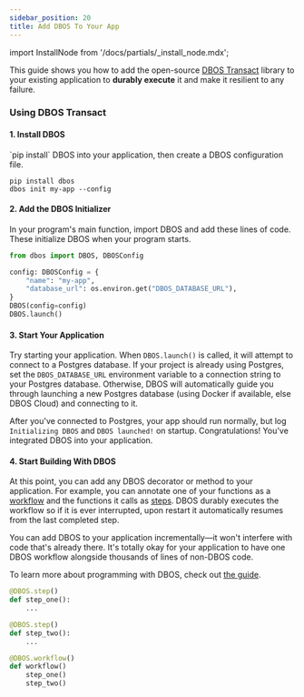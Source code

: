 ```yaml
---
sidebar_position: 20
title: Add DBOS To Your App
---
```

import InstallNode from '/docs/partials/_install_node.mdx';


This guide shows you how to add the open-source [DBOS Transact](https://github.com/dbos-inc/dbos-transact-py) library to your existing application to **durably execute** it and make it resilient to any failure.

### Using DBOS Transact

#### 1. Install DBOS
<section className="row list">
<article className="col col--6">
`pip install` DBOS into your application, then create a DBOS configuration file.
</article>

<article className="col col--6">

```shell
pip install dbos
dbos init my-app --config
```

</article>
</section>

#### 2. Add the DBOS Initializer
<section className="row list">
<article className="col col--6">

In your program's main function, import DBOS and add these lines of code.
These initialize DBOS when your program starts.

</article>

<article className="col col--6">

```python
from dbos import DBOS, DBOSConfig

config: DBOSConfig = {
    "name": "my-app",
    "database_url": os.environ.get("DBOS_DATABASE_URL"),
}
DBOS(config=config)
DBOS.launch()
```

</article>
</section>

#### 3. Start Your Application
<section className="row list">
<article className="col col--6">

Try starting your application.
When `DBOS.launch()` is called, it will attempt to connect to a Postgres database.
If your project is already using Postgres, set the `DBOS_DATABASE_URL` environment variable to a connection string to your Postgres database.
Otherwise, DBOS will automatically guide you through launching a new Postgres database (using Docker if available, else DBOS Cloud) and connecting to it.

After you've connected to Postgres, your app should run normally, but log `Initializing DBOS` and `DBOS launched!` on startup.
Congratulations!  You've integrated DBOS into your application.

</article>

<article className="col col--6">

</article>

</section>


#### 4. Start Building With DBOS
<section className="row list">
<article className="col col--6">

At this point, you can add any DBOS decorator or method to your application.
For example, you can annotate one of your functions as a [workflow](./tutorials/workflow-tutorial.md) and the functions it calls as [steps](./tutorials/step-tutorial.md).
DBOS durably executes the workflow so if it is ever interrupted, upon restart it automatically resumes from the last completed step.

You can add DBOS to your application incrementally&mdash;it won't interfere with code that's already there.
It's totally okay for your application to have one DBOS workflow alongside thousands of lines of non-DBOS code.

To learn more about programming with DBOS, check out [the guide](./programming-guide.md).

</article>

<article className="col col--6">

```python
@DBOS.step()
def step_one():
    ...

@DBOS.step()
def step_two():
    ...

@DBOS.workflow()
def workflow()
    step_one()
    step_two()
```
</article>

</section>
